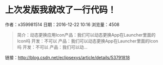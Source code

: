 # 上次发版我就改了一行代码！
作者：x359981514
日期：2016-12-22 10:16
浏览量：4508
> 简介：动态更换应用Icon产品：我们可以动态更换App在Launcher里面的Icon吗 
开发：不可以 
产品：我们可以动态更换App在Launcher里面的Icon吗 
开发：不可以 
产品：我们可以动...

 链接：http://blog.csdn.net/eclipsexys/article/details/53791818
